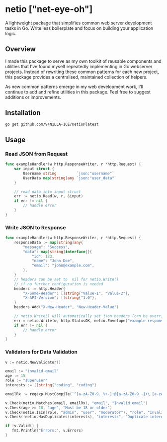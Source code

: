 # netio ["net-eye-oh"]
A lightweight package that simplifies common web server development tasks in Go. Write less boilerplate and focus on building your application logic.

## Overview
I made this package to serve as my own toolkit of reusable components and utilities that I've found myself repeatedly implementing in Go webserver projects. Instead of rewriting these common patterns for each new project, this package provides a centralised, maintained collection of helpers.

As new common patterns emerge in my web development work, I'll continue to add and refine utilities in this package. Feel free to suggest additions or improvements.

## Installation
```bash
go get github.com/V4N1LLA-1CE/netio@latest
```
## Usage
### Read JSON from Request
```go
func exampleHandler(w http.ResponseWriter, r *http.Request) {
    var input struct {
        Username string         `json:"username"`
        UserData map[string]any `json:"user_data"`
    }

    // read data into input struct
    err := netio.Read(w, r, &input)
    if err != nil {
        // handle error
    }
}
```
### Write JSON to Response
```go
func exampleHandler(w http.ResponseWriter, r *http.Request) {
    responseData := map[string]any{
        "message": "Success",
        "data": map[string]interface{}{
            "id": 123,
            "name": "John Doe",
            "email": "john@example.com",
        },
    }
    // headers can be set to  nil for netio.Write()
    // if no further configuration is needed
    headers := http.Header{
        "X-Some-Header": []string{"Value-1", "Value-2"},
        "X-API-Version": []string{"1.0"},
    }
    headers.Add("X-New-Header", "New-Header-Value")

    // netio.Write() will automatically set json headers (can be overriden by custom header)
    err = netio.Write(w, http.StatusOK, netio.Envelope{"example response": responseData}, headers)
    if err != nil {
        // handle error
    }
}
```
### Validators for Data Validation
```go
v := netio.NewValidator()

email := "invalid-email"
age := 15
role := "superuser"
interests := []string{"coding", "coding"}

emailRx := regexp.MustCompile(`^[a-zA-Z0-9._%+-]+@[a-zA-Z0-9.-]+\.[a-zA-Z]{2,}$`)

v.Check(netio.Matches(email, emailRx), "email", "Invalid email")
v.Check(age >= 18, "age", "Must be 18 or older")
v.Check(netio.IsIn(role, "admin", "user", "moderator"), "role", "Invalid role")
v.Check(!netio.HasDuplicates(interests), "interests", "Duplicate interests found")

if !v.Valid() {
   fmt.Println("Errors:", v.Errors)
}
```
